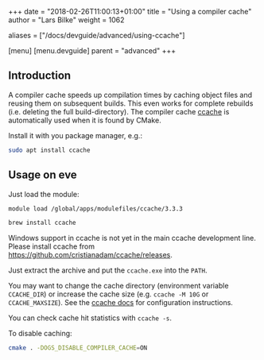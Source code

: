 +++
date = "2018-02-26T11:00:13+01:00"
title = "Using a compiler cache"
author = "Lars Bilke"
weight = 1062

aliases = ["/docs/devguide/advanced/using-ccache"]

[menu]
  [menu.devguide]
    parent = "advanced"
+++

## Introduction

A compiler cache speeds up compilation times by caching object files and reusing them on subsequent builds. This even works for complete rebuilds (i.e. deleting the full build-directory). The compiler cache [ccache](https://ccache.samba.org) is automatically used when it is found by CMake.

<div class='linux'>

Install it with you package manager, e.g.:

```bash
sudo apt install ccache
```

## Usage on eve

Just load the module:

```bash
module load /global/apps/modulefiles/ccache/3.3.3
```

</div>

<div class='mac'>

```bash
brew install ccache
```

</div>

<div class='win'>

Windows support in ccache is not yet in the main ccache development line. Please install ccache from https://github.com/cristianadam/ccache/releases.

Just extract the archive and put the `ccache.exe` into the `PATH`.

</div>

You may want to change the cache directory (environment variable `CCACHE_DIR`) or increase the cache size (e.g. `ccache -M 10G` or `CCACHE_MAXSIZE`). See the [ccache docs](https://ccache.dev/manual/4.3.html#_configuration) for configuration instructions.

You can check cache hit statistics with `ccache -s`.

To disable caching:

```bash
cmake . -DOGS_DISABLE_COMPILER_CACHE=ON
```
